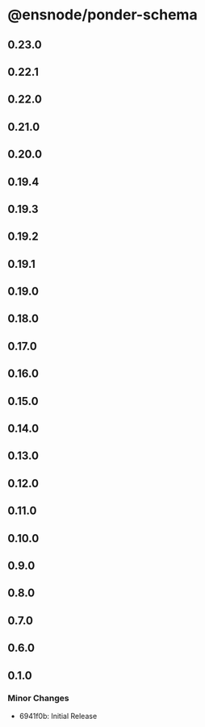 # @ensnode/ponder-schema

## 0.23.0

## 0.22.1

## 0.22.0

## 0.21.0

## 0.20.0

## 0.19.4

## 0.19.3

## 0.19.2

## 0.19.1

## 0.19.0

## 0.18.0

## 0.17.0

## 0.16.0

## 0.15.0

## 0.14.0

## 0.13.0

## 0.12.0

## 0.11.0

## 0.10.0

## 0.9.0

## 0.8.0

## 0.7.0

## 0.6.0

## 0.1.0

### Minor Changes

- 6941f0b: Initial Release
